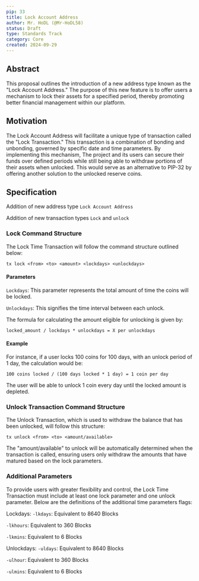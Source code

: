 ```yaml
---
pip: 33
title: Lock Account Address
author: Mr. HoDL (@Mr-HoDL58)
status: Draft
type: Standards Track
category: Core
created: 2024-09-29
---
```


## Abstract

This proposal outlines the introduction of a new address type known as the "Lock Account Address." The purpose 
of this new feature is to offer users a mechanism to lock their assets for a specified period, thereby 
promoting better financial management within our platform.

## Motivation

The Lock Account Address will facilitate a unique type of transaction called the "Lock Transaction." This 
transaction is a combination of bonding and unbonding, governed by specific date and time parameters. 
By implementing this mechanism, The project and its users can secure their funds over defined periods while 
still being able to withdraw portions of their assets when unlocked. This would serve as an alternative to 
PIP-32 by offering another solution to the unlocked reserve coins.

## Specification

Addition of new address type `Lock Account Address`

Addition of new transaction types `Lock` and `unlock`

### Lock Command Structure

The Lock Time Transaction will follow the command structure outlined below:

`tx lock <from> <to> <amount> <lockdays> <unlockdays>`

#### Parameters

`Lockdays`: This parameter represents the total amount of time the coins will be locked.

`Unlockdays`: This signifies the time interval between each unlock.

The formula for calculating the amount eligible for unlocking is given by:

`locked_amount / lockdays * unlockdays = X per unlockdays`

#### Example

For instance, if a user locks 100 coins for 100 days, with an unlock period of 1 day, the calculation would be:

`100 coins locked / (100 days locked * 1 day) = 1 coin per day`

The user will be able to unlock 1 coin every day until the locked amount is depleted.

### Unlock Transaction Command Structure

The Unlock Transaction, which is used to withdraw the balance that has been unlocked, will follow this structure:

 `tx unlock <from> <to> <amount/available>`

The "amount/available" to unlock will be automatically determined when the transaction is called, ensuring users only withdraw the amounts that have matured based on the lock parameters.

### Additional Parameters

To provide users with greater flexibility and control, the Lock Time Transaction must include at least one lock parameter and one unlock parameter. Below are the definitions of the additional time parameters flags:

Lockdays:
`-lkdays`: Equivalent to 8640 Blocks
    
`-lkhours`: Equivalent to 360 Blocks
    
`-lkmins`: Equivalent to 6 Blocks
    

Unlockdays:
`-uldays`: Equivalent to 8640 Blocks
    
`-ulhour`: Equivalent to 360 Blocks
    
`-ulmins`: Equivalent to 6 Blocks
    


